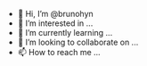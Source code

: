 - 👋 Hi, I’m @brunohyn
- 👀 I’m interested in ...
- 🌱 I’m currently learning ...
- 💞️ I’m looking to collaborate on ...
- 📫 How to reach me ...

<!---
brunohyn/brunohyn is a ✨ special ✨ repository because its `README.md` (this file) appears on your GitHub profile.
You can click the Preview link to take a look at your changes.
--->
